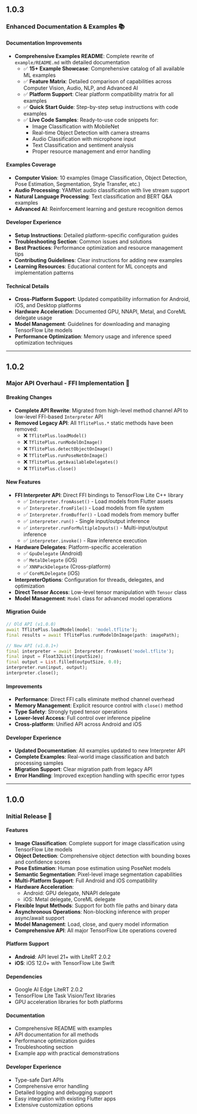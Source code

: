 ## 1.0.3

### Enhanced Documentation & Examples 📚

#### Documentation Improvements
- **Comprehensive Examples README**: Complete rewrite of `example/README.md` with detailed documentation
  - ✅ **15+ Example Showcase**: Comprehensive catalog of all available ML examples
  - ✅ **Feature Matrix**: Detailed comparison of capabilities across Computer Vision, Audio, NLP, and Advanced AI
  - ✅ **Platform Support**: Clear platform compatibility matrix for all examples
  - ✅ **Quick Start Guide**: Step-by-step setup instructions with code examples
  - ✅ **Live Code Samples**: Ready-to-use code snippets for:
    - Image Classification with MobileNet
    - Real-time Object Detection with camera streams
    - Audio Classification with microphone input
    - Text Classification and sentiment analysis
    - Proper resource management and error handling

#### Examples Coverage
- **Computer Vision**: 10 examples (Image Classification, Object Detection, Pose Estimation, Segmentation, Style Transfer, etc.)
- **Audio Processing**: YAMNet audio classification with live stream support
- **Natural Language Processing**: Text classification and BERT Q&A examples
- **Advanced AI**: Reinforcement learning and gesture recognition demos

#### Developer Experience
- **Setup Instructions**: Detailed platform-specific configuration guides
- **Troubleshooting Section**: Common issues and solutions
- **Best Practices**: Performance optimization and resource management tips
- **Contributing Guidelines**: Clear instructions for adding new examples
- **Learning Resources**: Educational content for ML concepts and implementation patterns

#### Technical Details
- **Cross-Platform Support**: Updated compatibility information for Android, iOS, and Desktop platforms
- **Hardware Acceleration**: Documented GPU, NNAPI, Metal, and CoreML delegate usage
- **Model Management**: Guidelines for downloading and managing TensorFlow Lite models
- **Performance Optimization**: Memory usage and inference speed optimization techniques

---

## 1.0.2

### Major API Overhaul - FFI Implementation 🔄

#### Breaking Changes
- **Complete API Rewrite**: Migrated from high-level method channel API to low-level FFI-based `Interpreter` API
- **Removed Legacy API**: All `TflitePlus.*` static methods have been removed:
  - ❌ `TflitePlus.loadModel()`
  - ❌ `TflitePlus.runModelOnImage()`
  - ❌ `TflitePlus.detectObjectOnImage()`
  - ❌ `TflitePlus.runPoseNetOnImage()`
  - ❌ `TflitePlus.getAvailableDelegates()`
  - ❌ `TflitePlus.close()`

#### New Features
- **FFI Interpreter API**: Direct FFI bindings to TensorFlow Lite C++ library
  - ✅ `Interpreter.fromAsset()` - Load models from Flutter assets
  - ✅ `Interpreter.fromFile()` - Load models from file system
  - ✅ `Interpreter.fromBuffer()` - Load models from memory buffer
  - ✅ `interpreter.run()` - Single input/output inference
  - ✅ `interpreter.runForMultipleInputs()` - Multi-input/output inference
  - ✅ `interpreter.invoke()` - Raw inference execution
- **Hardware Delegates**: Platform-specific acceleration
  - ✅ `GpuDelegate` (Android)
  - ✅ `MetalDelegate` (iOS)
  - ✅ `XNNPackDelegate` (Cross-platform)
  - ✅ `CoreMLDelegate` (iOS)
- **InterpreterOptions**: Configuration for threads, delegates, and optimization
- **Direct Tensor Access**: Low-level tensor manipulation with `Tensor` class
- **Model Management**: `Model` class for advanced model operations

#### Migration Guide
```dart
// Old API (v1.0.0)
await TflitePlus.loadModel(model: 'model.tflite');
final results = await TflitePlus.runModelOnImage(path: imagePath);

// New API (v1.0.1+)
final interpreter = await Interpreter.fromAsset('model.tflite');
final input = Float32List(inputSize);
final output = List.filled(outputSize, 0.0);
interpreter.run(input, output);
interpreter.close();
```

#### Improvements
- **Performance**: Direct FFI calls eliminate method channel overhead
- **Memory Management**: Explicit resource control with `close()` method
- **Type Safety**: Strongly typed tensor operations
- **Lower-level Access**: Full control over inference pipeline
- **Cross-platform**: Unified API across Android and iOS

#### Developer Experience
- **Updated Documentation**: All examples updated to new Interpreter API
- **Complete Examples**: Real-world image classification and batch processing samples
- **Migration Support**: Clear migration path from legacy API
- **Error Handling**: Improved exception handling with specific error types

---

## 1.0.0

### Initial Release 🎉

#### Features
- **Image Classification**: Complete support for image classification using TensorFlow Lite models
- **Object Detection**: Comprehensive object detection with bounding boxes and confidence scores
- **Pose Estimation**: Human pose estimation using PoseNet models
- **Semantic Segmentation**: Pixel-level image segmentation capabilities
- **Multi-Platform Support**: Full Android and iOS compatibility
- **Hardware Acceleration**: 
  - Android: GPU delegate, NNAPI delegate
  - iOS: Metal delegate, CoreML delegate
- **Flexible Input Methods**: Support for both file paths and binary data
- **Asynchronous Operations**: Non-blocking inference with proper async/await support
- **Model Management**: Load, close, and query model information
- **Comprehensive API**: All major TensorFlow Lite operations covered

#### Platform Support
- **Android**: API level 21+ with LiteRT 2.0.2
- **iOS**: iOS 12.0+ with TensorFlow Lite Swift

#### Dependencies
- Google AI Edge LiteRT 2.0.2
- TensorFlow Lite Task Vision/Text libraries
- GPU acceleration libraries for both platforms

#### Documentation
- Comprehensive README with examples
- API documentation for all methods
- Performance optimization guides
- Troubleshooting section
- Example app with practical demonstrations

#### Developer Experience
- Type-safe Dart APIs
- Comprehensive error handling
- Detailed logging and debugging support
- Easy integration with existing Flutter apps
- Extensive customization options
